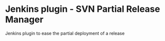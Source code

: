 # Jenkins plugin - SVN Partial Release Manager
Jenkins plugin to ease the partial deployment of a release
